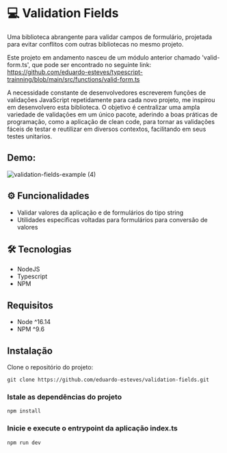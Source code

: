 # 💻 Validation Fields

Uma biblioteca abrangente para validar campos de formulário, projetada para evitar conflitos com
outras bibliotecas no mesmo projeto.

Este projeto em andamento nasceu de um módulo anterior chamado 'valid-form.ts', que pode ser encontrado no
seguinte link: https://github.com/eduardo-esteves/typescript-trainning/blob/main/src/functions/valid-form.ts

A necessidade constante de desenvolvedores escreverem funções de validações JavaScript repetidamente para cada
novo projeto, me inspirou em desenvolvero esta biblioteca. O objetivo é centralizar uma ampla variedade de
validações em um único pacote, aderindo a boas práticas de programação, como a aplicação de clean code, para
tornar as validações fáceis de testar e reutilizar em diversos contextos, facilitando em seus testes unitarios.

## Demo:

![validation-fields-example (4)](https://github.com/eduardo-esteves/validation-fields/assets/93061383/78ba51dd-98cb-4352-8c4d-44e44664715d)


## ⚙ Funcionalidades

- Validar valores da aplicação e de formulários do tipo string
- Utilidades especificas voltadas para formulários para conversão de valores

## 🛠 Tecnologias

- NodeJS
- Typescript
- NPM

## Requisitos

- Node ^16.14
- NPM ^9.6

## Instalação

Clone o repositório do projeto:

```
git clone https://github.com/eduardo-esteves/validation-fields.git
```

### Istale as dependências do projeto
```
npm install
```

### Inicie e execute o entrypoint da aplicação index.ts
```
npm run dev
```
